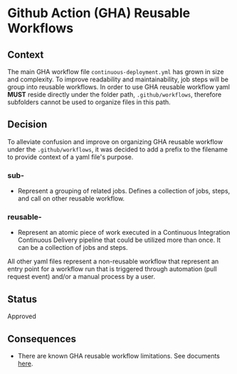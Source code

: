 # Github Action (GHA) Reusable Workflows

## Context

The main GHA workflow file `continuous-deployment.yml` has grown in size and complexity. To improve readability and maintainability, job steps will be group into reusable workflows. In order to use GHA reusable workflow yaml **MUST** reside directly under the folder path, `.github/workflows`, therefore subfolders cannot be used to organize files in this path.

## Decision

To alleviate confusion and improve on organizing GHA reusable workflow under the ``.github/workflows``, it was decided to add a prefix to the filename to provide context of a yaml file's purpose.

### sub-

- Represent a grouping of related jobs. Defines a collection of jobs, steps, and call on other reusable workflow.

### reusable-

- Represent an atomic piece of work executed in a Continuous Integration Continuous Delivery pipeline that could be utilized more than once. It can be a collection of jobs and steps.

All other yaml files represent a non-reusable workflow that represent an entry point for a workflow run that is triggered through automation (pull request event) and/or a manual process by a user.

## Status

Approved

## Consequences

- There are known GHA reusable workflow limitations. See documents [here](https://docs.github.com/en/actions/using-workflows/reusing-workflows#limitations).
